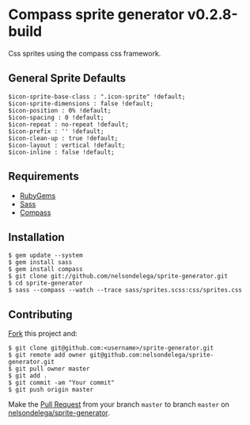 # Compass sprite generator v0.2.8-build

Css sprites using the compass css framework.

## General Sprite Defaults

    $icon-sprite-base-class : ".icon-sprite" !default;
    $icon-sprite-dimensions : false !default;
    $icon-position : 0% !default;
    $icon-spacing : 0 !default;
    $icon-repeat : no-repeat !default;
    $icon-prefix : '' !default;
    $icon-clean-up : true !default;
    $icon-layout : vertical !default;
    $icon-inline : false !default;

## Requirements

* [RubyGems](https://rvm.io/rvm/install)
* [Sass](http://sass-lang.com)
* [Compass](http://compass-style.org)

## Installation
	$ gem update --system
	$ gem install sass
	$ gem install compass
    $ git clone git://github.com/nelsondelega/sprite-generator.git
    $ cd sprite-generator
    $ sass --compass --watch --trace sass/sprites.scss:css/sprites.css

## Contributing

[Fork](https://help.github.com/articles/fork-a-repo) this project and:

    $ git clone git@github.com:<username>/sprite-generator.git
	$ git remote add owner git@github.com:nelsondelega/sprite-generator.git
    $ git pull owner master
    $ git add .
    $ git commit -am "Your commit"
    $ git push origin master

Make the [Pull Request](https://help.github.com/articles/using-pull-requests) from your branch `master` to branch `master` on [nelsondelega/sprite-generator](https://github.com/nelsondelega/sprite-generator).